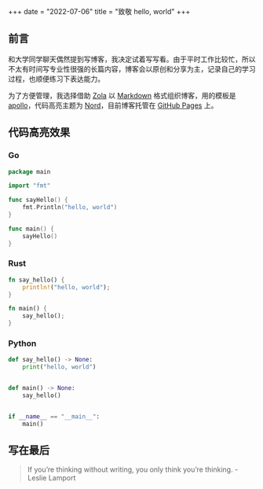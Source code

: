 +++
date = "2022-07-06"
title = "致敬 hello, world"
+++

## 前言

和大学同学聊天偶然提到写博客，我决定试着写写看。由于平时工作比较忙，所以不太有时间写专业性很强的长篇内容，博客会以原创和分享为主，记录自己的学习过程，也顺便练习下表达能力。

为了方便管理，我选择借助 [Zola](https://github.com/getzola/zola) 以 [Markdown](https://en.wikipedia.org/wiki/Markdown) 格式组织博客，用的模板是 [apollo](https://github.com/not-matthias/apollo)，代码高亮主题为 [Nord](https://github.com/arcticicestudio/nord)，目前博客托管在 [GitHub Pages](https://pages.github.com) 上。

## 代码高亮效果

### Go

```go
package main

import "fmt"

func sayHello() {
	fmt.Println("hello, world")
}

func main() {
	sayHello()
}
```

### Rust

```rust
fn say_hello() {
    println!("hello, world");
}

fn main() {
    say_hello();
}
```

### Python

```python
def say_hello() -> None:
    print("hello, world")


def main() -> None:
    say_hello()


if __name__ == "__main__":
    main()
```

## 写在最后

> If you’re thinking without writing, you only think you’re thinking. - Leslie Lamport
